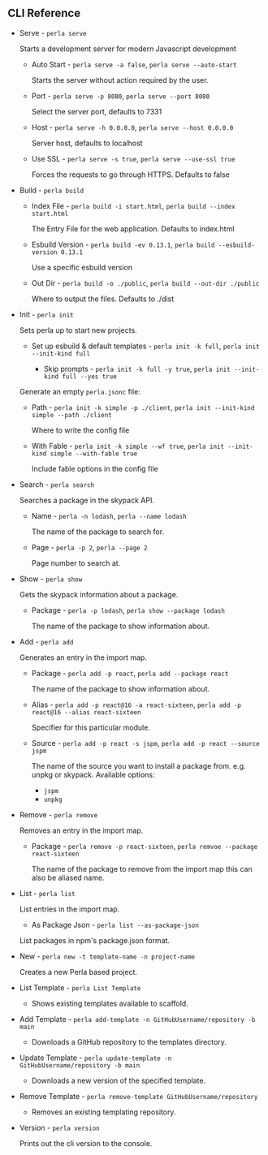 ## CLI Reference

- Serve - `perla serve`

  Starts a development server for modern Javascript development

  - Auto Start - `perla serve -a false`, `perla serve --auto-start`

    Starts the server without action required by the user.

  - Port - `perla serve -p 8080`, `perla serve --port 8080`

    Select the server port, defaults to 7331

  - Host - `perla serve -h 0.0.0.0`, `perla serve --host 0.0.0.0`

    Server host, defaults to localhost

  - Use SSL - `perla serve -s true`, `perla serve --use-ssl true`

    Forces the requests to go through HTTPS. Defaults to false

- Build - `perla build`

  - Index File - `perla build -i start.html`, `perla build --index start.html`

    The Entry File for the web application. Defaults to index.html

  - Esbuild Version - `perla build -ev 0.13.1`, `perla build --esbuild-version 0.13.1`

    Use a specific esbuild version

  - Out Dir - `perla build -o ./public`, `perla build --out-dir ./public`

    Where to output the files. Defaults to ./dist

- Init - `perla init`

  Sets perla up to start new projects.

  - Set up esbuild & default templates - `perla init -k full`, `perla init --init-kind full`

    - Skip prompts - `perla init -k full -y true`, `perla init --init-kind full --yes true`

  Generate an empty `perla.jsonc` file:

  - Path - `perla init -k simple -p ./client`, `perla init --init-kind simple --path ./client`

    Where to write the config file

  - With Fable - `perla init -k simple --wf true`, `perla init --init-kind simple --with-fable true`

    Include fable options in the config file

- Search - `perla search`

  Searches a package in the skypack API.

  - Name - `perla -n lodash`, `perla --name lodash`

    The name of the package to search for.

  - Page - `perla -p 2`, `perla --page 2`

    Page number to search at.

- Show - `perla show`

  Gets the skypack information about a package.

  - Package - `perla -p lodash`, `perla show --package lodash`

    The name of the package to show information about.

- Add - `perla add`

  Generates an entry in the import map.

  - Package - `perla add -p react`, `perla add --package react`

    The name of the package to show information about.

  - Alias - `perla add -p react@16 -a react-sixteen`, `perla add -p react@16 --alias react-sixteen`

    Specifier for this particular module.

  - Source - `perla add -p react -s jspm`, `perla add -p react --source jspm`

    The name of the source you want to install a package from. e.g. unpkg or skypack. Available options:

    - `jspm`
    - `unpkg`

- Remove - `perla remove`

  Removes an entry in the import map.

  - Package - `perla remove -p react-sixteen`, `perla remvoe --package react-sixteen`

    The name of the package to remove from the import map this can also be aliased name.

- List - `perla list`

  List entries in the import map.

  - As Package Json - `perla list --as-package-json`

  List packages in npm's package.json format.

- New - `perla new -t template-name -n project-name`

  Creates a new Perla based project.

- List Template - `perla List Template`

  - Shows existing templates available to scaffold.

- Add Template - `perla add-template -n GitHubUsername/repository -b main`

  - Downloads a GitHub repository to the templates directory.

- Update Template - `perla update-template -n GitHubUsername/repository -b main`

  - Downloads a new version of the specified template.

- Remove Template - `perla remove-template GitHubUsername/repository`

  - Removes an existing templating repository.

- Version - `perla version`

  Prints out the cli version to the console.
